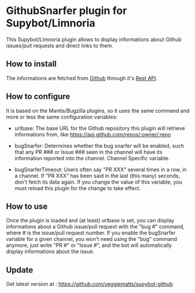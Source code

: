 GithubSnarfer plugin for Supybot/Limnoria
=========================================

This Supybot/Limnoria plugin allows to display informations about Github issues/pull requests and direct links to them.

How to install
--------------

The informations are fetched from [Github](https://www.github.com/) through it's [Rest API](https://developer.github.com/v3/).


How to configure
----------------

It is based on the Mantis/Bugzilla plugins, so it uses the same command and more or less the same configuration variables:

 * urlbase: The base URL for the Github repository this plugin will retrieve informations from, like https://api.github.com/repos/:owner/:repo

 * bugSnarfer: Determines whether the bug snarfer will be enabled, such that any PR ### or Issue ### seen in the channel will have its information reported into the channel. Channel Specific variable.

 * bugSnarferTimeout: Users often say "PR XXX" several times in a row, in a channel. If "PR XXX" has been said in the last (this many) seconds, don't fetch its data again. If you change the value of this variable, you must reload this plugin for the change to take effect.


How to use
----------

Once the plugin is loaded and (at least) urlbase is set, you can display informations about a Github issue/pull request with the "bug #" command, where # is the issue/pull request number.
If you enable the bugSnarfer variable for a given channel, you won't need using the "bug" command anymore, just write "PR #" or "Issue #", and the bot will automatically display informations about the issue.


Update
------
Get latest version at : https://github.com/veggiematts/supybot-github
